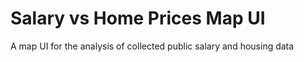 # Salary vs Home Prices Map UI
A map UI for the analysis of collected public salary and housing data
